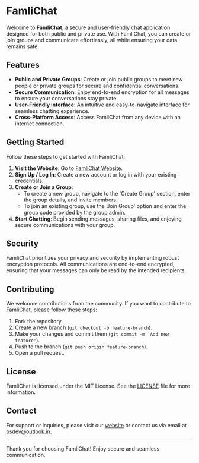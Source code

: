 # FamliChat

Welcome to **FamliChat**, a secure and user-friendly chat application designed for both public and private use. With FamliChat, you can create or join groups and communicate effortlessly, all while ensuring your data remains safe.

## Features

- **Public and Private Groups**: Create or join public groups to meet new people or private groups for secure and confidential conversations.
- **Secure Communication**: Enjoy end-to-end encryption for all messages to ensure your conversations stay private.
- **User-Friendly Interface**: An intuitive and easy-to-navigate interface for seamless chatting experience.
- **Cross-Platform Access**: Access FamliChat from any device with an internet connection.

## Getting Started

Follow these steps to get started with FamliChat:

1. **Visit the Website**: Go to [FamliChat Website](https://pranjalhtpydev.github.io/adminworks-chat/).
2. **Sign Up / Log In**: Create a new account or log in with your existing credentials.
3. **Create or Join a Group**:
    - To create a new group, navigate to the 'Create Group' section, enter the group details, and invite members.
    - To join an existing group, use the 'Join Group' option and enter the group code provided by the group admin.
4. **Start Chatting**: Begin sending messages, sharing files, and enjoying secure communications with your group.

## Security

FamliChat prioritizes your privacy and security by implementing robust encryption protocols. All communications are end-to-end encrypted, ensuring that your messages can only be read by the intended recipients.

## Contributing

We welcome contributions from the community. If you want to contribute to FamliChat, please follow these steps:

1. Fork the repository.
2. Create a new branch (`git checkout -b feature-branch`).
3. Make your changes and commit them (`git commit -m 'Add new feature'`).
4. Push to the branch (`git push origin feature-branch`).
5. Open a pull request.

## License

FamliChat is licensed under the MIT License. See the [LICENSE](LICENSE) file for more information.

## Contact

For support or inquiries, please visit our [website](https://pranjalhtpydev.github.io/adminworks-chat/) or contact us via email at psdev@outlook.in.

---

Thank you for choosing FamliChat! Enjoy secure and seamless communication.

